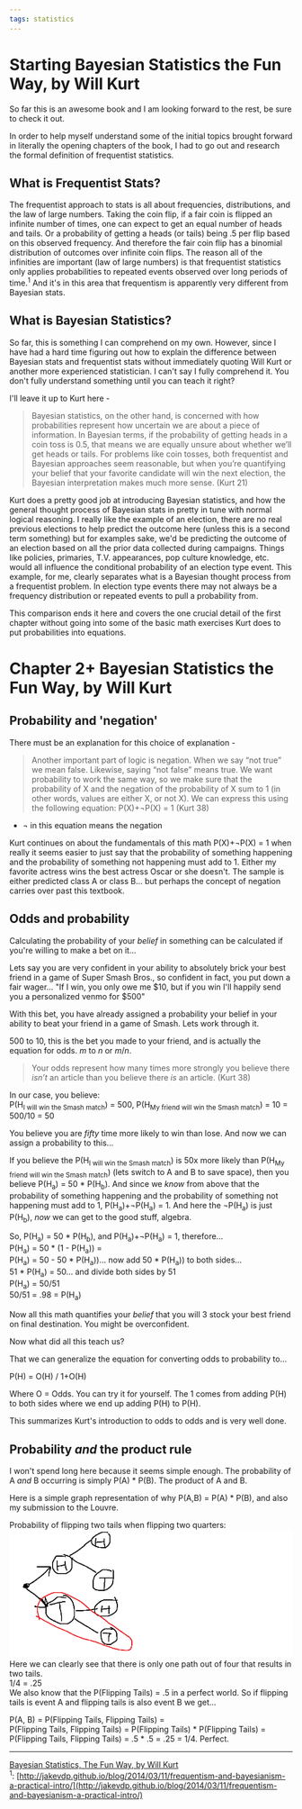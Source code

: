 ```yaml
---
tags: statistics
---
```


# Starting Bayesian Statistics the Fun Way, by Will Kurt

So far this is an awesome book and I am looking forward to the rest, be sure to check it out.

In order to help myself understand some of the initial topics brought forward in literally the opening chapters of the book, I had to go out and research the formal definition of frequentist statistics.

## What is Frequentist Stats?
The frequentist approach to stats is all about frequencies, distributions, and the law of large numbers. Taking the coin flip, if a fair coin is flipped an infinite number of times, one can expect to get an equal number of heads and tails. Or a probability of getting a heads (or tails) being .5 per flip based on this observed frequency. And therefore the fair coin flip has a binomial distribution of outcomes over infinite coin flips. The reason all of the infinities are important (law of large numbers) is that frequentist statistics only applies probabilities to repeated events observed over long periods of time.<sup>1</sup> And it's in this area that frequentism is apparently very different from Bayesian stats.

## What is Bayesian Statistics?
So far, this is something I can comprehend on my own. However, since I have had a hard time figuring out how to explain the difference between Bayesian stats and frequentist stats without immediately quoting Will Kurt or another more experienced statistician. I can't say I fully comprehend it. You don't fully understand something until you can teach it right?

I'll leave it up to Kurt here -

>Bayesian statistics, on the other hand, is concerned with how probabilities represent how uncertain we are about a piece of information. In Bayesian
terms, if the probability of getting heads in a coin toss is 0.5, that means we
are equally unsure about whether we’ll get heads or tails. For problems like
coin tosses, both frequentist and Bayesian approaches seem reasonable, but
when you’re quantifying your belief that your favorite candidate will win the
next election, the Bayesian interpretation makes much more sense. (Kurt 21)

Kurt does a pretty good job at introducing Bayesian statistics, and how the general thought process of Bayesian stats in pretty in tune with normal logical reasoning.
I really like the example of an election, there are no real previous elections to help predict the outcome here (unless this is a second term something) but for examples sake, we'd be predicting the outcome of an election based on all the prior data collected during campaigns. Things like policies, primaries, T.V. appearances, pop culture knowledge, etc. would all influence the conditional probability of an election type event. This example, for me, clearly separates what is a Bayesian thought process from a frequentist problem. In election type events there may not always be a frequency distribution or repeated events to pull a probability from.

This comparison ends it here and covers the one crucial detail of the first chapter without going into some of the basic math exercises Kurt does to put probabilities into equations.


# Chapter 2+ Bayesian Statistics the Fun Way, by Will Kurt  

## Probability and 'negation'

There must be an explanation for this choice of explanation -

>Another important part of logic is negation. When we say “not true” we
mean false. Likewise, saying “not false” means true. We want probability to
work the same way, so we make sure that the probability of X and the negation of the probability of X sum to 1 (in other words, values are either X, or
not X). We can express this using the following equation:
P(X)+¬P(X) = 1 (Kurt 38)
- ¬ in this equation means the negation

Kurt continues on about the fundamentals of this math P(X)+¬P(X) = 1 when really it seems easier to just say that the probability of something happening and the probability of something not happening must add to 1. Either my favorite actress wins the best actress Oscar or she doesn't. The sample is either predicted class A or class B... but perhaps the concept of negation carries over past this textbook.

## Odds and probability

Calculating the probability of your _belief_ in something can be calculated if you're willing to make a bet on it...

Lets say you are very confident in your ability to absolutely brick your best friend in a game of Super Smash Bros., so confident in fact, you put down a fair wager... "If I win, you only owe me $10, but if you win I'll happily send you a personalized venmo for $500"

With this bet, you have already assigned a probability your belief in your ability to beat your friend in a game of Smash. Lets work through it.

500 to 10, this is the bet you made to your friend, and is actually the equation for odds. _m_ to _n_ or _m_/_n_.

>Your odds represent how many times more strongly you believe there _isn’t_ an article than you believe there _is_ an article. (Kurt 38)

In our case, you believe:  
P(H<sub>I will win the Smash match</sub>) = 500, P(H<sub>My friend will win the Smash match</sub>) = 10 = 500/10 = 50

You believe you are _fifty_ time more likely to win than lose. And now we can assign a probability to this...

If you believe the P(H<sub>I will win the Smash match</sub>) is 50x more likely than P(H<sub>My friend will win the Smash match</sub>) (lets switch to A and B to save space), then you believe P(H<sub>a</sub>) = 50 * P(H<sub>b</sub>). And since we _know_ from above that the probability of something happening and the probability of something not happening must add to 1, P(H<sub>a</sub>)+¬P(H<sub>a</sub>) = 1. And here the ¬P(H<sub>a</sub>) is just P(H<sub>b</sub>), _now_ we can get to the good stuff, algebra.

So, P(H<sub>a</sub>) = 50 * P(H<sub>b</sub>), and P(H<sub>a</sub>)+¬P(H<sub>a</sub>) = 1, therefore...  
P(H<sub>a</sub>) = 50 * (1 - P(H<sub>a</sub>)) =  
P(H<sub>a</sub>) = 50 - 50 * P(H<sub>a</sub>))... now add 50 * P(H<sub>a</sub>)) to both sides...  
51 * P(H<sub>a</sub>) = 50... and divide both sides by 51  
P(H<sub>a</sub>) = 50/51  
50/51 = .98 = P(H<sub>a</sub>)  

Now all this math quantifies your _belief_ that you will 3 stock your best friend on final destination. You might be overconfident.  

Now what did all this teach us?  

That we can generalize the equation for converting odds to probability to...

P(H) = O(H) / 1+O(H)  

Where O = Odds. You can try it for yourself. The 1 comes from adding P(H) to both sides where we end up adding P(H) to P(H).

This summarizes Kurt's introduction to odds to odds and is very well done.

## Probability _and_ the product rule

I won't spend long here because it seems simple enough. The probability of A _and_ B occurring is simply P(A) * P(B). The product of A and B.  

Here is a simple graph representation of why P(A,B) = P(A) * P(B), and also my submission to the Louvre.  

Probability of flipping two tails when flipping two quarters:  
![some quarters](/images/quarter-art.png)
Here we can clearly see that there is only one path out of four that results in two tails.  
1/4 = .25  
We also know that the P(Flipping Tails) = .5 in a perfect world. So if flipping tails is event A
and flipping tails is also event B we get...  

P(A, B) = P(Flipping Tails, Flipping Tails) =  
P(Flipping Tails, Flipping Tails) =  P(Flipping Tails) * P(Flipping Tails) =  
P(Flipping Tails, Flipping Tails) = .5 * .5 = .25 = 1/4. Perfect.

***

[Bayesian Statistics, The Fun Way, by Will Kurt](https://nostarch.com/learnbayes)  
<sup>1</sup>: [http://jakevdp.github.io/blog/2014/03/11/frequentism-and-bayesianism-a-practical-intro/](http://jakevdp.github.io/blog/2014/03/11/frequentism-and-bayesianism-a-practical-intro/)
